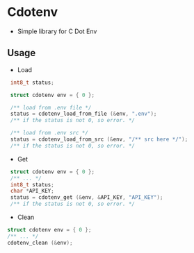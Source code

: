 # Cdotenv
- Simple library for C Dot Env

## Usage
 - Load  
 ```c
  int8_t status;

  struct cdotenv env = { 0 };

  /** load from .env file */
  status = cdotenv_load_from_file (&env, ".env");
  /** if the status is not 0, so error. */

  /** load from .env src */
  status = cdotenv_load_from_src (&env, "/** src here */");
  /** if the status is not 0, so error. */
 ```

 - Get  
 ```c
  struct cdotenv env = { 0 };
  /** ... */
  int8_t status;
  char *API_KEY;
  status = cdotenv_get (&env, &API_KEY, "API_KEY");
  /** if the status is not 0, so error. */
 ```

  - Clean  
  ```c
  struct cdotenv env = { 0 };
  /** ... */
  cdotenv_clean (&env);
  ```